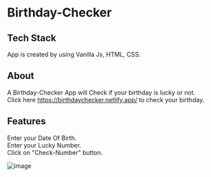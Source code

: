 # Birthday-Checker

## Tech Stack
App is created by using Vanilla Js, HTML, CSS.

## About
A Birthday-Checker App will Check if your birthday is lucky or not.<br/>
Click here https://birthdaychecker.netlify.app/ to check your birthday.

## Features
Enter your Date Of Birth.<br/>
Enter your Lucky Number.<br/>
Click on "Check-Number" button.<br/>

![image](https://user-images.githubusercontent.com/110299602/211191677-8525c9a1-10c8-4d17-b8ec-5ff04db5c7c3.png)

